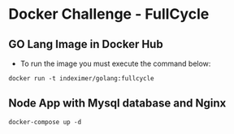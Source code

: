 # Docker Challenge - FullCycle

## GO Lang Image in Docker Hub

- To run the image you must execute the command below:

```
docker run -t indeximer/golang:fullcycle
```

## Node App with Mysql database and Nginx

```
docker-compose up -d
```
